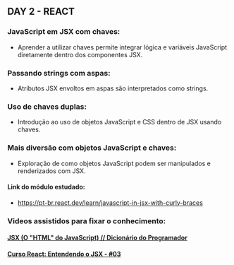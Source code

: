 ## DAY 2 - REACT

### JavaScript em JSX com chaves:
- Aprender a utilizar chaves permite integrar lógica e variáveis JavaScript diretamente dentro dos componentes JSX.

### Passando strings com aspas:
- Atributos JSX envoltos em aspas são interpretados como strings.

### Uso de chaves duplas:
- Introdução ao uso de objetos JavaScript e CSS dentro de JSX usando chaves.

### Mais diversão com objetos JavaScript e chaves:
- Exploração de como objetos JavaScript podem ser manipulados e renderizados com JSX.

#### Link do módulo estudado:
- https://pt-br.react.dev/learn/javascript-in-jsx-with-curly-braces

### Videos assistidos para fixar o conhecimento: 
#### [JSX (O "HTML" do JavaScript) // Dicionário do Programador](https://www.youtube.com/watch?v=lP8ac9fw72c)

#### [Curso React: Entendendo o JSX - #03](https://www.youtube.com/watch?v=9iKNxnFJY_Q)